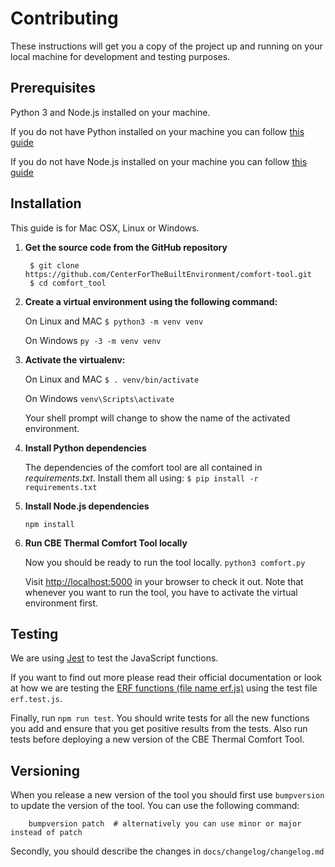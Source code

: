 # Contributing

These instructions will get you a copy of the project up and running on your local machine for development and testing purposes.

## Prerequisites

Python 3 and Node.js installed on your machine.

If you do not have Python installed on your machine you can follow [this guide](https://wiki.python.org/moin/BeginnersGuide/Download)

If you do not have Node.js installed on your machine you can follow [this guide](https://nodejs.org/en/download/)

## Installation

This guide is for Mac OSX, Linux or Windows.

1. **Get the source code from the GitHub repository**

   ```text
    $ git clone https://github.com/CenterForTheBuiltEnvironment/comfort-tool.git
    $ cd comfort_tool
   ```

2. **Create a virtual environment using the following command:**

   On Linux and MAC `$ python3 -m venv venv`

   On Windows `py -3 -m venv venv`

3. **Activate the virtualenv:**

   On Linux and MAC `$ . venv/bin/activate`

   On Windows `venv\Scripts\activate`

   Your shell prompt will change to show the name of the activated environment.

4. **Install Python dependencies**

   The dependencies of the comfort tool are all contained in _requirements.txt_. Install them all using: `$ pip install -r requirements.txt`

5. **Install Node.js dependencies**

   `npm install`

6. **Run CBE Thermal Comfort Tool locally**

   Now you should be ready to run the tool locally. `python3 comfort.py`

   Visit [http://localhost:5000](http://localhost:5000) in your browser to check it out. Note that whenever you want to run the tool, you have to activate the virtual environment first.

## Testing

We are using [Jest](https://jestjs.io/docs/en/getting-started.html) to test the JavaScript functions.

If you want to find out more please read their official documentation or look at how we are testing the [ERF functions \(file name erf.js\)](https://github.com/CenterForTheBuiltEnvironment/comfort_tool/blob/master/static/js/erf.js) using the test file `erf.test.js`.

Finally, run `npm run test`. You should write tests for all the new functions you add and ensure that you get positive results from the tests. Also run tests before deploying a new version of the CBE Thermal Comfort Tool.

## Versioning

When you release a new version of the tool you should first use `bumpversion` to update the version of the tool. You can use the following command:

```text
    bumpversion patch  # alternatively you can use minor or major instead of patch
```

Secondly, you should describe the changes in `docs/changelog/changelog.md`


